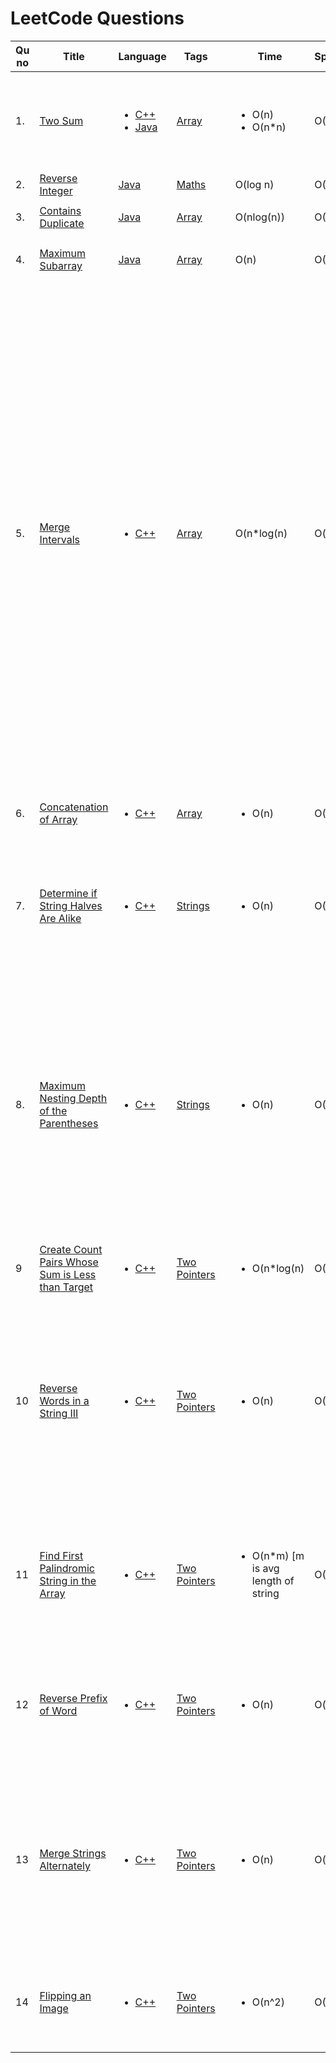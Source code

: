 # LeetCode Questions

| Qu no | Title       |  Language   | Tags |      | Time   | Space  | Difficulty  |     | Approach    | 
| --    | ----------- | ----------- | ---  | ---- | -----  |  ---   | ----------- | --- | ----------- |
| 1.     | [Two Sum](https://leetcode.com/problems/two-sum)      |  <ul><li>[C++](https://github.com/C-a-thing/Code-Insight/blob/main/Leetcode/Arrays/C%2B%2B/two%20sum.cpp)</li><li>[Java](https://github.com/C-a-thing/Code-Insight/blob/main/Leetcode/Arrays/java/two%20sum.java)</li> </ul> | [Array](https://github.com/C-a-thing/Code-Insight/blob/main/Leetcode/Arrays/Arrays_README.md) |  |<ul><li>O(n)</li><li>O(n*n)</li> </ul> |O(1)|easy|  |<ul><li><ol><li>Hashing</li><li>map</li> </ol></li><li><ol><li>Brute Force</li> </ol></li> </ul>|
| 2.     | [Reverse Integer](https://leetcode.com/problems/reverse-integer/)       | [Java](https://github.com/C-a-thing/Code-Insight/blob/main/Leetcode/Maths/java/Reverse%20Integer.java) | [Maths](https://github.com/C-a-thing/Code-Insight/blob/main/Leetcode/Maths/Maths.md) |  |  O(log n)       | O(1)        | Medium       |  |     |
| 3.     | [Contains Duplicate](https://leetcode.com/problems/contains-duplicate/)       | [Java](https://github.com/C-a-thing/Code-Insight/blob/main/Leetcode/Arrays/java/Contains%20Duplicate.java) | [Array](https://github.com/C-a-thing/Code-Insight/blob/main/Leetcode/Arrays/Arrays_README.md) |  |  O(nlog(n))       | O(1)        | Easy       |  |   <ul><li>Sorting</li></ul>  |
| 4.     | [Maximum Subarray](https://leetcode.com/problems/maximum-subarray/)       | [Java](https://github.com/C-a-thing/Code-Insight/blob/main/Leetcode/Arrays/java/Maximum%20Subarray.java) | [Array](https://github.com/C-a-thing/Code-Insight/blob/main/Leetcode/Arrays/Arrays_README.md) |  |  O(n)       | O(1)        | Easy       |  |   <ul><li>Kadane's Algo</li></ul>  |
 | 5.     | [Merge Intervals](https://leetcode.com/problems/merge-intervals/)       | <ul><li>[C++](https://github.com/C-a-thing/Code-Insight/blob/main/Leetcode/Arrays/C%2B%2B/Merge%20Intervals.cpp)</li> </ul>   | [Array](https://github.com/C-a-thing/Code-Insight/blob/main/Leetcode/Arrays/Arrays_README.md) |  |  O(n*log(n)      | O(n)        | Medium      |  |   <ol><li>take 2 variables as start and max</li><li>if(a[i-1][1]>a[i][0] then update max as a[i][1]</li><li>So if u find a range is overlaping with next range , then ranges will be marged and upper value = mext range's upper value (as already sorted) , if another range overlaps , same process to update upper value</li><li>If dont overlap ,update that range and start from that index again to find if next range overlaps</li></ol>   |
 | 6.     |[Concatenation of Array](https://leetcode.com/problems/concatenation-of-array/)      |  <ul><li>[C++](https://github.com/C-a-thing/Code-Insight/blob/main/Leetcode/Arrays/C%2B%2B/Concatenation%20of%20Array.cpp)</li> </ul>       | [Array](https://github.com/C-a-thing/Code-Insight/blob/main/Leetcode/Arrays/Arrays_README.md)  | |<ul><li>O(n)</li> </ul>      |   O(1) | Easy       |    | <ol type = “i”> <li>Inserting elements in a new vector   </li> </ol> |
 | 7.     |[Determine if String Halves Are Alike](https://leetcode.com/problems/determine-if-string-halves-are-alike/description/)      |  <ul><li>[C++](https://github.com/C-a-thing/Code-Insight/blob/main/Leetcode/Strings/c%2B%2B/Determine%20if%20String%20Halves%20Are%20Alike.cpp)</li> </ul>       | [Strings](https://github.com/C-a-thing/Code-Insight/blob/main/Leetcode/Strings/Strings.md)  | |<ul><li>O(n)</li> </ul>      |   O(1) | Easy       |    | <ol type = “i”> <li>Check the two halves of string (iteration)and count the vowels for the two halves   </li> </ol> |
| 8.     | [Maximum Nesting Depth of the Parentheses](https://leetcode.com/problems/maximum-nesting-depth-of-the-parentheses/description/)      | <ul><li>[C++](https://github.com/C-a-thing/Code-Insight/blob/main/Leetcode/Strings/c%2B%2B/Maximum%20Nesting%20Depth%20of%20the%20Parentheses.cpp)</li> </ul>       | [Strings](https://github.com/C-a-thing/Code-Insight/blob/main/Leetcode/Strings/Strings.md)  |  | <ul><li>O(n)</li> </ul>      | O(1)        | Easy       |    | <ol type = “i”> <li> iteratively scans the string, keeping track of the current nesting depth using the count variable. It updates the max_count variable to store the maximum nesting depth encountered, returns the max_count</li> </ol> |
| 9    | [Create Count Pairs Whose Sum is Less than Target](https://leetcode.com/problems/count-pairs-whose-sum-is-less-than-target/description/)       | <ul> <li>[C++](https://github.com/C-a-thing/Code-Insight/blob/main/Leetcode/Two%20Pointers/C%2B%2B/Count%20Pairs%20Whose%20Sum%20is%20Less%20than%20Target.cpp)</li>  </ul>       |[Two Pointers](https://github.com/C-a-thing/Code-Insight/blob/main/Leetcode/Two%20Pointers/TwoPointers.md)|   | <ul><li>O(n*log(n)</li> </ul>      | O(1)        | Easy       |    | <ol> <li> Two Pointers </li>   </ol> |
| 10    | [Reverse Words in a String III](https://leetcode.com/problems/reverse-words-in-a-string-iii/description/)       | <ul> <li>[C++](https://github.com/C-a-thing/Code-Insight/blob/main/Leetcode/Two%20Pointers/C%2B%2B/Reverse%20Words%20in%20a%20String%20III.cpp)</li>  </ul>       |[Two Pointers](https://github.com/C-a-thing/Code-Insight/blob/main/Leetcode/Two%20Pointers/TwoPointers.md)|      | <ul><li>O(n)</li> </ul>      | O(1)        | Easy       |    | <ol> <li>Iterate through the words until a whitespace is found</li> <li> Use a stack to reverse the word  </li> <li>Stack to reverse again for the end of string condition out of the for loop</li>  </ol> |
| 11    | [Find First Palindromic String in the Array](https://leetcode.com/problems/find-first-palindromic-string-in-the-array/description/)       | <ul> <li>[C++](https://github.com/C-a-thing/Code-Insight/blob/main/Leetcode/Two%20Pointers/C%2B%2B/Find%20First%20Palindromic%20String%20in%20the%20Array.cpp)</li>  </ul>       | [Two Pointers](https://github.com/C-a-thing/Code-Insight/blob/main/Leetcode/Two%20Pointers/TwoPointers.md)|     | <ul><li>O(n*m) [m is avg length of string</li> </ul>      | O(1)        | Easy       |    | <ol> <li>Scheck if it's a palindrome by comparing characters from both ends using two-pointer approach</li>  </ol> |
| 12    | [Reverse Prefix of Word](https://leetcode.com/problems/reverse-prefix-of-word/description/)    | <ul> <li>[C++](https://github.com/C-a-thing/Code-Insight/blob/main/Leetcode/Two%20Pointers/C%2B%2B/Reverse%20Prefix%20of%20Word.cpp)</li>  </ul>       | [Two Pointers](https://github.com/C-a-thing/Code-Insight/blob/main/Leetcode/Two%20Pointers/TwoPointers.md)|     | <ul><li>O(n) </li> </ul>      | O(n)        | Easy       |    | <ol> <li>Iterate through characters, push onto stack.</li><li>Reverse prefix until char 'ch'.</li>  </ol> |
| 13    | [Merge Strings Alternately](https://leetcode.com/problems/merge-strings-alternately/description/)     | <ul> <li>[C++](https://github.com/C-a-thing/Code-Insight/blob/main/Leetcode/Two%20Pointers/C%2B%2B/Merge%20Strings%20Alternately.cpp)</li>  </ul>       |[Two Pointers](https://github.com/C-a-thing/Code-Insight/blob/main/Leetcode/Two%20Pointers/TwoPointers.md)|      | <ul><li>O(n) </li> </ul>      | O(n)        | Easy       |    | <ol> <li>Append characters from both strings alternately to s until one of the strings is exhausted</li><li> append the remaining characters from the longer string.</li>  </ol> |
| 14    | [Flipping an Image](https://leetcode.com/problems/flipping-an-image/description/)      | <ul> <li>[C++](https://github.com/C-a-thing/Code-Insight/blob/main/Leetcode/Two%20Pointers/C%2B%2B/Flipping%20an%20Image.cpp)</li>  </ul>       | [Two Pointers](https://github.com/C-a-thing/Code-Insight/blob/main/Leetcode/Two%20Pointers/TwoPointers.md)|     | <ul><li>O(n^2) </li> </ul>      |    O(1)   | Easy       |    | <ol> <li>Iterate through rows and columns.</li><li> Reverse and interchange the 0 and 1</li>  </ol> |
